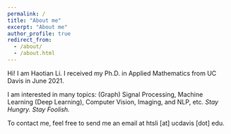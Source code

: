 ```yaml
---
permalink: /
title: "About me"
excerpt: "About me"
author_profile: true
redirect_from: 
  - /about/
  - /about.html
---
```




Hi! I am Haotian Li. I received my Ph.D. in Applied Mathematics from UC Davis in June 2021.

I am interested in many topics: (Graph) Signal Processing, Machine Learning (Deep Learning), Computer Vision, Imaging, and NLP, etc. *Stay Hungry. Stay Foolish.*

To contact me, feel free to send me an email at htsli [at] ucdavis [dot] edu.



